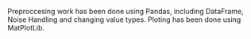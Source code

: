 Preproccesing work has been done using Pandas, including DataFrame, Noise Handling and changing value types.
Ploting has been done using MatPlotLib.

